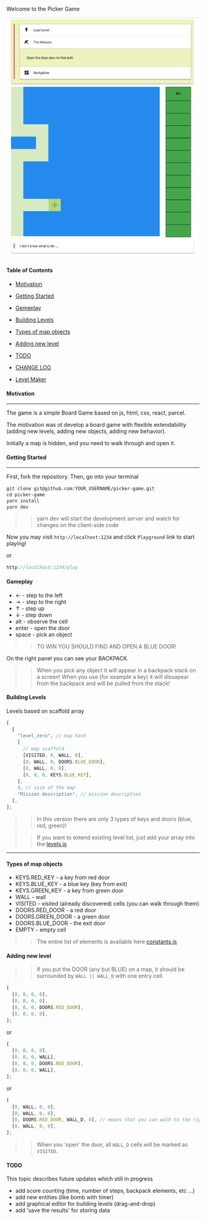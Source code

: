 <Welcome style="text-align: center">Welcome to the Picker Game</div>

<p><img src='./assets/screenshot.png' /></p>

#### Table of Contents

- [Motivation](#motivation)
- [Getting Started](#getting-started)
- [Gemeplay](#gameplay)
- [Building Levels](#building-levels)
- [Types of map objects](#types-of-map-objects)
- [Adding new level](#adding-new-level)
- [TODO](#todo)
- [CHANGE LOG](https://github.com/yacheckalin/picker-game/blob/master/CHANGE_LOG.md)

- [Level Maker](https://github.com/yacheckalin/picker-game/tree/master/components/LevelMaker/README.md)

#### Motivation

---

The game is a simple Board Game based on js, html, css, react, parcel.

The motivation was ot develop a board game with flexible extendability (adding new levels, adding new objects, adding new behavior).

Initially a map is hidden, and you need to walk through and open it.

#### Getting Started

---

First, fork the repository. Then, go into your terminal

```terminal
git clone git@github.com:YOUR_USERNAME/picker-game.git
cd picker-game
yarn install
yarn dev
```

> > yarn dev will start the development server and watch for changes on the client-side code

Now you may visit <code>http://localhost:1234</code> and click <code>Playground</code> link to start playing!

or

```javascript
http://localhost:1234/play
```

#### Gameplay

- <span>&#8592;</span> - step to the left
- <span>&#8594;</span> - step to the right
- <span>&#8593;</span> - step up
- <span>&#8595;</span> - step down
- <span>alt</span> - observe the cell
- <span>enter</span> - open the door
- <span>space</span> - pick an object

> > TO WIN YOU SHOULD FIND AND OPEN A BLUE DOOR!

On the right panel you can see your BACKPACK.

> > When you pick any object it will appear in a backpack stack on a screen!
> > When you use (for example a key) it will dissapear from the backpack and will be pulled from the stack!

#### Building Levels

Levels based on scaffold array

```javascript
[
  [
    "level_zero", // map hash
    [
      // map scaffold
      [VISITED, 0, WALL, 0],
      [0, WALL, 0, DOORS.BLUE_DOOR],
      [0, WALL, 0, 0],
      [0, 0, 0, KEYS.BLUE_KEY],
    ],
    4, // size of the map
    "Mission description", // mission description
  ],
];
```

> > In this version there are only 3 types of keys and doors (blue, red, green)!

> > If you want to extend existing level list, just add your array into the [levels.js](https://github.com/yacheckalin/picker-game/blob/master/levels.js)

---

#### Types of map objects

- KEYS.RED_KEY - a key from red door
- KEYS.BLUE_KEY - a blue key (key from exit)
- KEYS.GREEN_KEY - a key from green door
- WALL - wall
- VISITED - visited (already discovered) cells (you can walk through them)
- DOORS.RED_DOOR - a red door
- DOORS.GREEN_DOOR - a green door
- DOORS.BLUE_DOOR - the exit door
- EMPTY - empty cell

> > The entire list of elements is available here [constants.js](https://github.com/yacheckalin/picker-game/blob/master/constants.js)

#### Adding new level

> > If you put the DOOR (any but BLUE) on a map, it should be surrounded by <code>WALL || WALL_D</code> with one entry cell.

```javascript
[
  [0, 0, 0, 0],
  [0, 0, 0, 0],
  [0, 0, 0, DOORS.RED_DOOR],
  [0, 0, 0, 0],
];
```

or

```javascript
[
  [0, 0, 0, 0],
  [0, 0, 0, WALL],
  [0, 0, 0, DOORS.RED_DOOR],
  [0, 0, 0, WALL],
];
```

or

```javascript
[
  [0, WALL, 0, 0],
  [0, WALL, 0, 0],
  [0, DOORS.RED_DOOR, WALL_D, 0], // means that you can walk to the right through the door
  [0, WALL, 0, 0],
];
```

> > When you 'open' the door, all <code>WALL_D</code> cells will be marked as <code>VISITED</code>.

#### TODO

This topic describes future updates which still in progress

- add score counting (time, number of steps, backpack elements, etc ...)
- add new entities (like bomb with timer)
- add graphical editor for building levels (drag-and-drop)
- add 'save the results' for storing data
